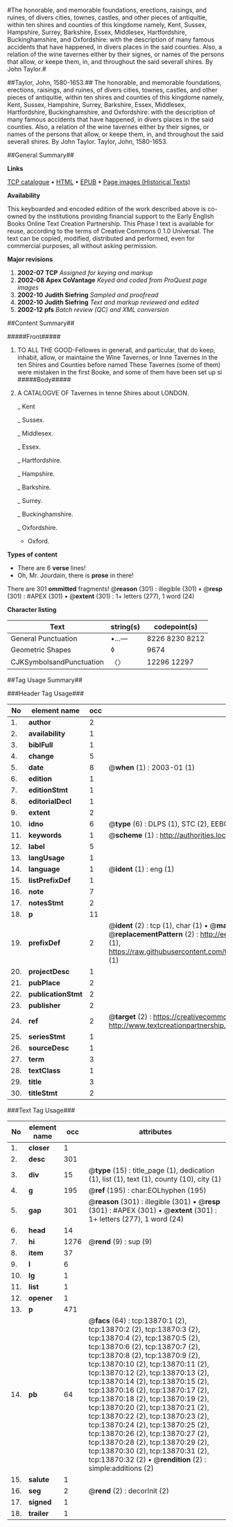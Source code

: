 #The honorable, and memorable foundations, erections, raisings, and ruines, of divers cities, townes, castles, and other pieces of antiquitie, within ten shires and counties of this kingdome namely, Kent, Sussex, Hampshire, Surrey, Barkshire, Essex, Middlesex, Hartfordshire, Buckinghamshire, and Oxfordshire: with the description of many famous accidents that have happened, in divers places in the said counties. Also, a relation of the wine tavernes either by their signes, or names of the persons that allow, or keepe them, in, and throughout the said severall shires. By John Taylor.#

##Taylor, John, 1580-1653.##
The honorable, and memorable foundations, erections, raisings, and ruines, of divers cities, townes, castles, and other pieces of antiquitie, within ten shires and counties of this kingdome namely, Kent, Sussex, Hampshire, Surrey, Barkshire, Essex, Middlesex, Hartfordshire, Buckinghamshire, and Oxfordshire: with the description of many famous accidents that have happened, in divers places in the said counties. Also, a relation of the wine tavernes either by their signes, or names of the persons that allow, or keepe them, in, and throughout the said severall shires. By John Taylor.
Taylor, John, 1580-1653.

##General Summary##

**Links**

[TCP catalogue](http://www.ota.ox.ac.uk/tcp/)  • 
[HTML](http://tei.it.ox.ac.uk/tcp/Texts-HTML/free/A13/A13460.html)  • 
[EPUB](http://tei.it.ox.ac.uk/tcp/Texts-EPUB/free/A13/A13460.epub) • 
[Page images (Historical Texts)](https://data.historicaltexts.jisc.ac.uk/view?pubId=eebo-99848757e&pageId=eebo-99848757e-13870-1)

**Availability**

This keyboarded and encoded edition of the
	       work described above is co-owned by the institutions
	       providing financial support to the Early English Books
	       Online Text Creation Partnership. This Phase I text is
	       available for reuse, according to the terms of Creative
	       Commons 0 1.0 Universal. The text can be copied,
	       modified, distributed and performed, even for
	       commercial purposes, all without asking permission.

**Major revisions**

1. __2002-07__ __TCP__ *Assigned for keying and markup*
1. __2002-08__ __Apex CoVantage__ *Keyed and coded from ProQuest page images*
1. __2002-10__ __Judith Siefring__ *Sampled and proofread*
1. __2002-10__ __Judith Siefring__ *Text and markup reviewed and edited*
1. __2002-12__ __pfs__ *Batch review (QC) and XML conversion*

##Content Summary##

#####Front#####

1. TO ALL THE GOOD-Fellowes in generall, and particular, that do keep, inhabit, allow, or maintaine the Wine Tavernes, or Inne Tavernes in the ten Shires and Counties before named
These Tavernes (some of them) were mistaken in the first Booke, and some of them have been set up si
#####Body#####

1. A CATALOGVE OF Tavernes in tenne Shires about LONDON.

    _ Kent

    _ Sussex.

    _ Middlesex.

    _ Essex.

    _ Hartfordshire.

    _ Hampshire.

    _ Barkshire.

    _ Surrey.

    _ Buckinghamshire.

    _ Oxfordshire.

      * Oxford.

**Types of content**

  * There are 6 **verse** lines!
  * Oh, Mr. Jourdain, there is **prose** in there!

There are 301 **ommitted** fragments! 
 @__reason__ (301) : illegible (301)  •  @__resp__ (301) : #APEX (301)  •  @__extent__ (301) : 1+ letters (277), 1 word (24)

**Character listing**


|Text|string(s)|codepoint(s)|
|---|---|---|
|General Punctuation|•…—|8226 8230 8212|
|Geometric Shapes|◊|9674|
|CJKSymbolsandPunctuation|〈〉|12296 12297|

##Tag Usage Summary##

###Header Tag Usage###

|No|element name|occ|attributes|
|---|---|---|---|
|1.|__author__|2||
|2.|__availability__|1||
|3.|__biblFull__|1||
|4.|__change__|5||
|5.|__date__|8| @__when__ (1) : 2003-01 (1)|
|6.|__edition__|1||
|7.|__editionStmt__|1||
|8.|__editorialDecl__|1||
|9.|__extent__|2||
|10.|__idno__|6| @__type__ (6) : DLPS (1), STC (2), EEBO-CITATION (1), PROQUEST (1), VID (1)|
|11.|__keywords__|1| @__scheme__ (1) : http://authorities.loc.gov/ (1)|
|12.|__label__|5||
|13.|__langUsage__|1||
|14.|__language__|1| @__ident__ (1) : eng (1)|
|15.|__listPrefixDef__|1||
|16.|__note__|7||
|17.|__notesStmt__|2||
|18.|__p__|11||
|19.|__prefixDef__|2| @__ident__ (2) : tcp (1), char (1)  •  @__matchPattern__ (2) : ([0-9\-]+):([0-9IVX]+) (1), (.+) (1)  •  @__replacementPattern__ (2) : http://eebo.chadwyck.com/downloadtiff?vid=$1&page=$2 (1), https://raw.githubusercontent.com/textcreationpartnership/Texts/master/tcpchars.xml#$1 (1)|
|20.|__projectDesc__|1||
|21.|__pubPlace__|2||
|22.|__publicationStmt__|2||
|23.|__publisher__|2||
|24.|__ref__|2| @__target__ (2) : https://creativecommons.org/publicdomain/zero/1.0/ (1), http://www.textcreationpartnership.org/docs/. (1)|
|25.|__seriesStmt__|1||
|26.|__sourceDesc__|1||
|27.|__term__|3||
|28.|__textClass__|1||
|29.|__title__|3||
|30.|__titleStmt__|2||


###Text Tag Usage###

|No|element name|occ|attributes|
|---|---|---|---|
|1.|__closer__|1||
|2.|__desc__|301||
|3.|__div__|15| @__type__ (15) : title_page (1), dedication (1), list (1), text (1), county (10), city (1)|
|4.|__g__|195| @__ref__ (195) : char:EOLhyphen (195)|
|5.|__gap__|301| @__reason__ (301) : illegible (301)  •  @__resp__ (301) : #APEX (301)  •  @__extent__ (301) : 1+ letters (277), 1 word (24)|
|6.|__head__|14||
|7.|__hi__|1276| @__rend__ (9) : sup (9)|
|8.|__item__|37||
|9.|__l__|6||
|10.|__lg__|1||
|11.|__list__|1||
|12.|__opener__|1||
|13.|__p__|471||
|14.|__pb__|64| @__facs__ (64) : tcp:13870:1 (2), tcp:13870:2 (2), tcp:13870:3 (2), tcp:13870:4 (2), tcp:13870:5 (2), tcp:13870:6 (2), tcp:13870:7 (2), tcp:13870:8 (2), tcp:13870:9 (2), tcp:13870:10 (2), tcp:13870:11 (2), tcp:13870:12 (2), tcp:13870:13 (2), tcp:13870:14 (2), tcp:13870:15 (2), tcp:13870:16 (2), tcp:13870:17 (2), tcp:13870:18 (2), tcp:13870:19 (2), tcp:13870:20 (2), tcp:13870:21 (2), tcp:13870:22 (2), tcp:13870:23 (2), tcp:13870:24 (2), tcp:13870:25 (2), tcp:13870:26 (2), tcp:13870:27 (2), tcp:13870:28 (2), tcp:13870:29 (2), tcp:13870:30 (2), tcp:13870:31 (2), tcp:13870:32 (2)  •  @__rendition__ (2) : simple:additions (2)|
|15.|__salute__|1||
|16.|__seg__|2| @__rend__ (2) : decorInit (2)|
|17.|__signed__|1||
|18.|__trailer__|1||

